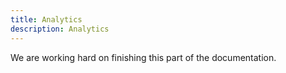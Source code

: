 ```yaml
---
title: Analytics
description: Analytics
---
```


We are working hard on finishing this part of the documentation.
